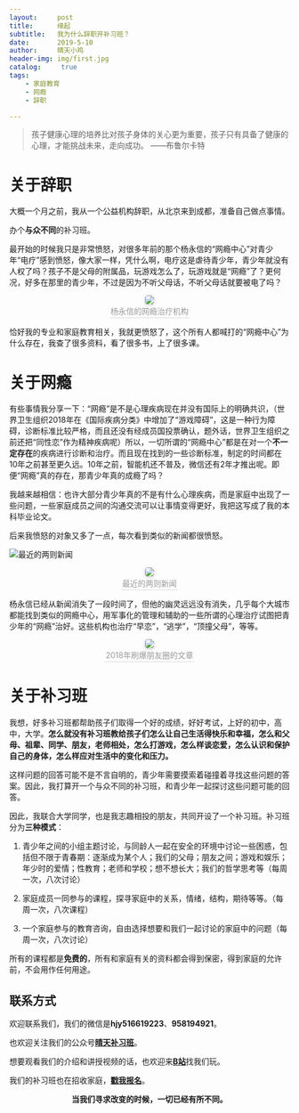```yaml
---
layout:     post
title:      缘起
subtitle:  	我为什么辞职开补习班？
date:       2019-5-10
author:     晴天小鸡
header-img: img/first.jpg
catalog: 	 true
tags:
    - 家庭教育
    - 网瘾
	- 辞职

---
```


> 孩子健康心理的培养比对孩子身体的关心更为重要，孩子只有具备了健康的心理，才能挑战未来，走向成功。                                       ——布鲁尔卡特

# 关于辞职

大概一个月之前，我从一个公益机构辞职，从北京来到成都，准备自己做点事情。

 办个**与众不同**的补习班。

最开始的时候我只是非常愤怒，对很多年前的那个杨永信的“网瘾中心”对青少年“电疗”感到愤怒，像大家一样，凭什么啊，电疗这是虐待青少年，青少年就没有人权了吗？孩子不是父母的附属品，玩游戏怎么了，玩游戏就是“网瘾”了？更何况，好多在那里的青少年，不过是因为不听父母话，不听父母话就要被电了吗？

<center> <img style="border-radius: 0.3125em; box-shadow:
0 2px 4px 0 rgba(34,36,38,.12),0 2px 10px 0 rgba(34,36,38,.08);"
src="https://ws3.sinaimg.cn/large/006tNc79ly1g2v783e79jj30sk0p4ju8.jpg"> <br> <div style="color:orange;
border-bottom: 1px solid #d9d9d9; display: inline-block; color: #999; padding:
2px;">杨永信的网瘾治疗机构</div> </center>



恰好我的专业和家庭教育相关，我就更愤怒了，这个所有人都喊打的“网瘾中心”为什么存在，我查了很多资料，看了很多书，上了很多课。

# 关于网瘾

有些事情我分享一下：“网瘾”是不是心理疾病现在并没有国际上的明确共识，（世界卫生组织2018年在《国际疾病分类》中增加了“游戏障碍”，这是一种行为障碍，诊断标准比较严格，而且还没有经成员国投票确认，题外话，世界卫生组织之前还把“同性恋”作为精神疾病呢）所以，一切所谓的“网瘾中心”都是在对一个**不一定存在**的疾病进行诊断和治疗。而且现在找到的一些诊断标准，制定的时间都在10年之前甚至更久远。10年之前，智能机还不普及，微信还有2年才推出呢。即便“网瘾”真的存在，那青少年真的成瘾了吗？ 

我越来越相信：也许大部分青少年真的不是有什么心理疾病，而是家庭中出现了一些问题，一些家庭成员之间的沟通交流可以让事情变得更好，我把这写成了我的本科毕业论文。

后来我愤怒的对象又多了一点，每次看到类似的新闻都很愤怒。

![最近的两则新闻](https://ws4.sinaimg.cn/large/006tNc79ly1g2vb90d8iqj30us07a0tj.jpg)

<center> <img style="border-radius: 0.3125em; box-shadow:
0 2px 4px 0 rgba(34,36,38,.12),0 2px 10px 0 rgba(34,36,38,.08);"
src="https://ws4.sinaimg.cn/large/006tNc79ly1g2vb9woakmj312u0aswfv.jpg"> <br> <div style="color:orange;
border-bottom: 1px solid #d9d9d9; display: inline-block; color: #999; padding:
2px;">最近的两则新闻</div> </center>



杨永信已经从新闻消失了一段时间了，但他的幽灵远远没有消失，几乎每个大城市都能找到类似的网瘾中心，用军事化的管理和辅助的一些所谓的心理治疗试图把青少年的“网瘾”治好。这些机构也治疗“早恋”，“逃学”，“顶撞父母”，等等。



<center>     <img style="border-radius: 0.3125em;     box-shadow: 0 2px 4px 0 rgba(34,36,38,.12),0 2px 10px 0 rgba(34,36,38,.08);"      src="https://ws1.sinaimg.cn/large/006tNc79ly1g2v6xmiwvbj31ly08qgn5.jpg">     <br>     <div style="color:orange; border-bottom: 1px solid #d9d9d9;     display: inline-block;     color: #999;     padding: 2px;">2018年刷爆朋友圈的文章</div> </center>

# 关于补习班

我想，好多补习班都帮助孩子们取得一个好的成绩，好好考试，上好的初中，高中，大学。**怎么就没有补习班教给孩子们怎么让自己生活得快乐和幸福，怎么和父母、祖辈、同学、朋友，老师相处，怎么打游戏，怎么样谈恋爱，怎么认识和保护自己的身体，怎么样应对生活中的变化和压力。**

这样问题的回答可能不是不言自明的，青少年需要摸索着碰撞着寻找这些问题的答案。因此，我打算开一个与众不同的补习班，和青少年一起探讨这些问题可能的回答。

因此，我联合大学同学，也是我志趣相投的朋友，共同开设了一个补习班。补习班分为**三种模式**：

1. 青少年之间的小组主题讨论，与同龄人一起在安全的环境中讨论一些困惑，包括但不限于青春期：逐渐成为某个人；我们的父母；朋友之间；游戏和娱乐；年少时的爱情；性教育；老师和学校；想不想长大；我们的哲学思考等（每周一次，八次讨论）

2. 家庭成员一同参与的课程，探寻家庭中的关系，情绪，结构，期待等等。（每周一次，八次课程）

3. 一个家庭参与的教育咨询，自由选择想要和我们一起讨论的家庭中的问题（每周一次，八次讨论）

所有的课程都是**免费的**，所有和家庭有关的资料都会得到保密，得到家庭的允许前，不会用作任何用途。

## 联系方式                                               

欢迎联系我们，我们的微信是**hjy516619223**、**958194921**。

也欢迎关注我们的公众号[**晴天补习班**](https://weixin.sogou.com/weixin?type=1&s_from=input&query=晴天补习班&ie=utf8&_sug_=n&_sug_type_=)。

想要观看我们的介绍和讲授视频的话，也欢迎来[**B站**](https://space.bilibili.com/425246917)找我们玩。

我们的补习班也在招收家庭，[**戳我报名**](https://www.wjx.top/m/38756385.aspx)。

<center><strong>当我们寻求改变的时候，一切已经有所不同。</strong>





